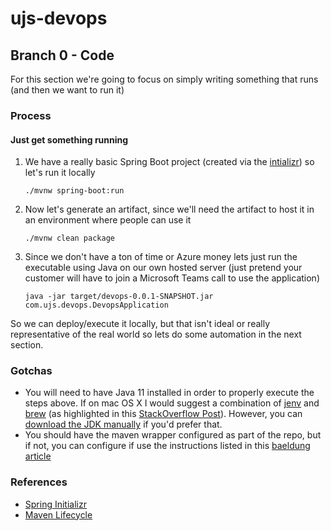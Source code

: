 # ujs-devops

## Branch 0 - Code
For this section we're going to focus on simply writing something that runs (and then we want to run it)

### Process

#### Just get something running

1. We have a really basic Spring Boot project (created via the [intializr](https://start.spring.io/)) so let's run it
locally
    ```
    ./mvnw spring-boot:run
    ```
1. Now let's generate an artifact, since we'll need the artifact to host it in an environment where people can use it
    ```
    ./mvnw clean package
    ```
1. Since we don't have a ton of time or Azure money lets just run the executable using Java on our own hosted server
(just pretend your customer will have to join a Microsoft Teams call to use the application)
    ```
    java -jar target/devops-0.0.1-SNAPSHOT.jar com.ujs.devops.DevopsApplication
    ```

So we can deploy/execute it locally, but that isn't ideal or really representative of the real world so lets do some
automation in the next section.

### Gotchas
- You will need to have Java 11 installed in order to properly execute the steps above. If on mac OS X I would suggest 
a combination of [jenv](https://github.com/jenv/jenv) and [brew](https://brew.sh/) (as highlighted in this [StackOverflow Post](https://stackoverflow.com/a/52524114/14159380)).
However, you can [download the JDK manually](http://jdk.java.net/java-se-ri/11) if you'd prefer that.
- You should have the maven wrapper configured as part of the repo, but if not, you can configure if use the instructions
listed in this [baeldung article](https://www.baeldung.com/maven-wrapper)

### References

- [Spring Initializr](https://start.spring.io/)
- [Maven Lifecycle](https://maven.apache.org/guides/introduction/introduction-to-the-lifecycle.html#build-lifecycle-basics)
